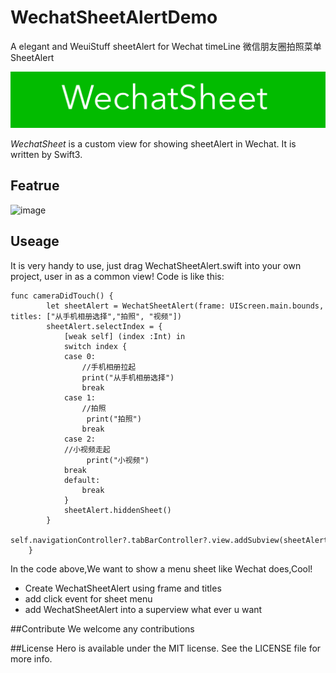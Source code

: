 # WechatSheetAlertDemo
A elegant and WeuiStuff  sheetAlert for Wechat timeLine   微信朋友圈拍照菜单SheetAlert

![image](https://github.com/sishenyihuba/WechatSheetAlertDemo/blob/master/Images/WechatSheet.png)

*WechatSheet* is a custom view for showing sheetAlert in Wechat. It is written by Swift3.

## Featrue
![image](https://github.com/sishenyihuba/WechatSheetAlertDemo/blob/master/Images/WechatSheet.gif)

## Useage
It is very handy to use, just drag WechatSheetAlert.swift into your own project, user in as a common view! Code is like this:
```
func cameraDidTouch() {
        let sheetAlert = WechatSheetAlert(frame: UIScreen.main.bounds, titles: ["从手机相册选择","拍照", "视频"])
        sheetAlert.selectIndex = {
            [weak self] (index :Int) in
            switch index {
            case 0:
                //手机相册拉起
                print("从手机相册选择")
                break
            case 1:
                //拍照
                 print("拍照")
                break
            case 2:
            //小视频走起
                 print("小视频")
            break
            default:
                break
            }
            sheetAlert.hiddenSheet()
        }
        self.navigationController?.tabBarController?.view.addSubview(sheetAlert)
    }
```
 In the code above,We want to show a menu sheet like Wechat does,Cool!
 - Create WechatSheetAlert using frame and titles
 - add click event for sheet menu
 - add WechatSheetAlert into a superview what ever u want
 
 ##Contribute
 We welcome any contributions
 
 ##License
 Hero is available under the MIT license. See the LICENSE file for more info.
